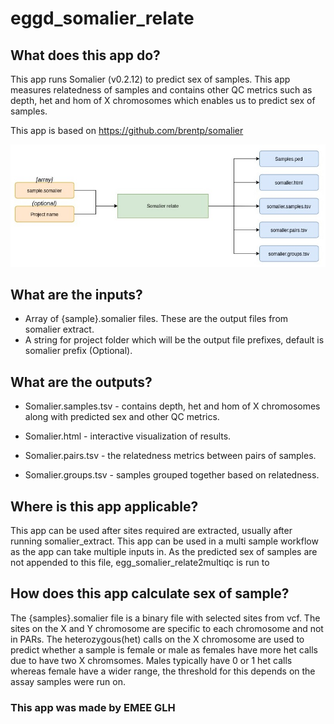 # eggd_somalier_relate

## What does this app do?
This app runs Somalier (v0.2.12) to predict sex of samples. This app measures relatedness of samples and contains other QC metrics such as depth, het and hom of X chromosomes which enables us to predict sex of samples.

This app is based on https://github.com/brentp/somalier

![Image of workflow](somalier_relate_workflow.jpg)

## What are the inputs?
* Array of {sample}.somalier files. These are the output files from somalier extract.
* A string for project folder which will be the output file prefixes, default is somalier prefix (Optional).

## What are the outputs?

* Somalier.samples.tsv - contains depth, het and hom of X chromosomes along with predicted sex and other QC metrics.

* Somalier.html - interactive visualization of results.

* Somalier.pairs.tsv - the relatedness metrics between pairs of samples.
  
* Somalier.groups.tsv - samples grouped together based on relatedness.

## Where is this app applicable?
This app can be used after sites required are extracted, usually after running somalier_extract. This app can be used in a multi sample workflow as the app can take multiple inputs in.
As the predicted sex of samples are not appended to this file, egg_somalier_relate2multiqc is run to 

## How does this app calculate sex of sample?

The {samples}.somalier file is a binary file with selected sites from vcf. The sites on the X and Y chromosome are specific to each chromosome and not in PARs. The heterozygous(het) calls on the X chromosome are used to predict whether a sample is female or male as females have more het calls due to have two X chromsomes. Males typically have 0 or 1 het calls whereas female have a wider range, the threshold for this depends on the assay samples were run on.

### This app was made by EMEE GLH
